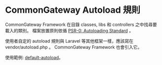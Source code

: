 CommonGateway Autoload 規則
========================

CommonGateway Framework 在目錄 classes, libs 和 controllers 之中找尋要載入的類別。
檔案放置原則依循 [PSR-0: Autoloading Standard](https://www.php-fig.org/psr/psr-0/) 。

使用者自定的 autoload 規則與 Laravel 等其他框架一樣，應該寫在 vendor/autoload.php 。
CommonGateway Framework 也會引入它。

使用範例: [default-autoload](../demo/default-autoload)。